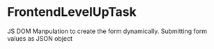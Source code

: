 # FrontendLevelUpTask
JS DOM Manpulation to create the form dynamically.
Submitting form values as JSON object

